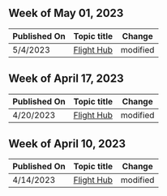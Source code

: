 <!-- This file is generated automatically each week. Changes made to this file will be overwritten.-->



## Week of May 01, 2023


| Published On |Topic title | Change |
|------|------------|--------|
| 5/4/2023 | [Flight Hub](/windows-insider/flight-hub/index) | modified |


## Week of April 17, 2023


| Published On |Topic title | Change |
|------|------------|--------|
| 4/20/2023 | [Flight Hub](/windows-insider/flight-hub/index) | modified |


## Week of April 10, 2023


| Published On |Topic title | Change |
|------|------------|--------|
| 4/14/2023 | [Flight Hub](/windows-insider/flight-hub/index) | modified |
